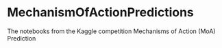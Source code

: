 # MechanismOfActionPredictions
The notebooks from the Kaggle competition Mechanisms of Action (MoA) Prediction
